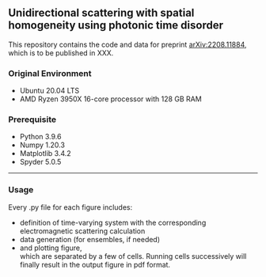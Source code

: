 ## Unidirectional scattering with spatial homogeneity using photonic time disorder

This repository contains the code and data for preprint [arXiv:2208.11884](https://arxiv.org/abs/2208.11884), which is to be published in XXX.


### Original Environment
* Ubuntu 20.04 LTS
* AMD Ryzen 3950X 16-core processor with 128 GB RAM 

### Prerequisite
* Python 3.9.6
* Numpy 1.20.3  
* Matplotlib 3.4.2
* Spyder 5.0.5 

---

### Usage
Every .py file for each figure includes:
* definition of time-varying system with the corresponding electromagnetic scattering calculation
* data generation (for ensembles, if needed)
* and plotting figure,  
which are separated by a few of cells. Running cells successively will finally result in the output figure in pdf format.
